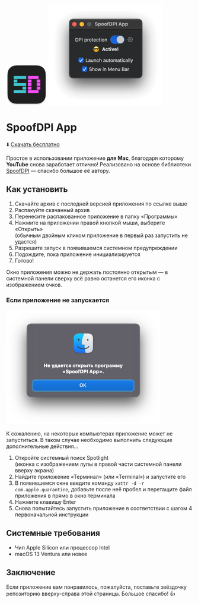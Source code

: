 <img src="https://github.com/SpoofDPIApp/SpoofDPI-App/raw/main/Other/Readme/Logo.png" width="110" height="110"/>
<img src="https://github.com/SpoofDPIApp/SpoofDPI-App/raw/main/Other/Readme/Screenshot.png" width="309" height="271"/>

# SpoofDPI App
⬇️ [Скачать бесплатно](https://github.com/SpoofDPIApp/SpoofDPI-App/releases/latest/download/SpoofDPI.App.zip)

Простое в использовании приложение **для Mac**, благодаря которому **YouTube** снова заработает отлично! Реализовано на основе библиотеки [SpoofDPI](https://github.com/xvzc/SpoofDPI) — спасибо большое её автору.

## Как установить
1. Скачайте архив с последней версией приложения по ссылке выше
2. Распакуйте скачанный архив
3. Перенесите распакованное приложение в папку «Программы»
4. Нажмите на приложении правой кнопкой мыши, выберите «Открыть»\
(обычным двойным кликом приложение в первый раз запустить не удастся)
5. Разрешите запуск в появившемся системном предупреждении
6. Подождите, пока приложение инициализируется
7. Готово!

Окно приложения можно не держать постоянно открытым — в системной панели сверху всё равно останется его иконка с изображением очков.

### Если приложение не запускается

<img src="https://github.com/SpoofDPIApp/SpoofDPI-App/raw/main/Other/Readme/Error.png" width="416" height="308"/>

К сожалению, на некоторых компьютерах приложение может не запуститься. В таком случае необходимо выполнить следующие дополнительные действия…

1. Откройте системный поиск Spotlight\
(иконка с изображением лупы в правой части системной панели вверху экрана)
2. Найдите приложение «Терминал» (или «Terminal») и запустите его
3. В появившемся окне введите команду `xattr -d -r com.apple.quarantine`, добавьте после неё пробел и перетащите файл приложения в прямо в окно терминала
4. Нажмите клавишу Enter
5. Снова попытайтесь запустить приложение в соответствии с шагом 4 первоначальной инструкции

## Системные требования

- Чип Apple Silicon или процессор Intel
- macOS 13 Ventura или новее

## Заключение

Если приложение вам понравилось, пожалуйста, поставьте звёздочку репозиторию вверху-справа этой страницы. Большое спасибо! 👍

